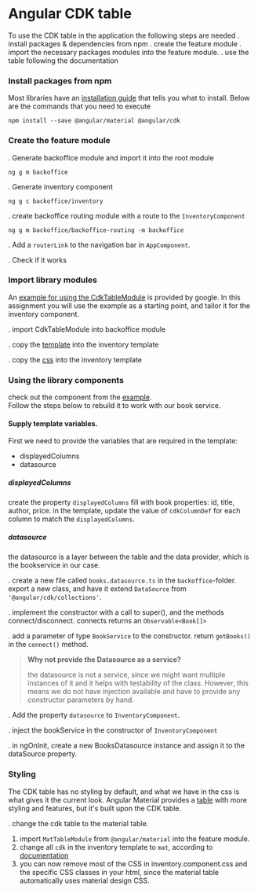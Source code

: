# Angular CDK table
To use the CDK table in the application the following steps are needed
. install packages & dependencies from npm
. create the feature module
. import the necessary packages modules into the feature module.
. use the table following the documentation

### Install packages from npm
Most libraries have an [installation guide](https://material.angular.io/guide/getting-started) that tells you what to install.
Below are the commands that you need to execute
```
npm install --save @angular/material @angular/cdk
```

### Create the feature module

. Generate backoffice module and import it into the root module
```
ng g m backoffice
```

. Generate inventory component
```
ng g c backoffice/inventory
```

. create backoffice routing module with a route to the `InventoryComponent`
```
ng g m backoffice/backoffice-routing -m backoffice
```

. Add a `routerLink` to the navigation bar in `AppComponent`.
     
. Check if it works

### Import library modules

An [example for using the CdkTableModule](https://stackblitz.com/angular/mggnrrbglxr?file=app%2Fcdk-table-basic-example.ts) 
is provided by google. In this assignment you will use the example as a starting point, and tailor it for the 
inventory component.

. import CdkTableModule into backoffice module

. copy the [template](https://stackblitz.com/angular/mggnrrbglxr?file=app%2Fcdk-table-basic-example.html) into the inventory template

. copy the [css](https://stackblitz.com/angular/mggnrrbglxr?file=app%2Fcdk-table-basic-example.css) into the inventory template

### Using the library components
check out the component from the [example](https://stackblitz.com/angular/mggnrrbglxr?file=app%2Fcdk-table-basic-example.ts).  
Follow the steps below to rebuild it to work with our book service.

#### Supply template variables.
First we need to provide the variables that are required in the template:
  - displayedColumns
  - datasource
       
##### displayedColumns
create the property `displayedColumns` fill with book properties: id, title, author, price.
in the template, update the value of `cdkColumnDef` for each column to match the `displayedColumns`.
    
##### datasource
the datasource is a layer between the table and the data provider, which is the bookservice in our case.

. create a new file called `books.datasource.ts` in the `backoffice`-folder.
  export a new class, and have it extend `DataSource` from `'@angular/cdk/collections'`.
  
. implement the constructor with a call to super(), and the methods connect/disconnect.
  connects returns an `Observable<Book[]>`
  
. add a parameter of type `BookService` to the constructor.
    return `getBooks()` in the `connect()` method.
    
  > **Why not provide the Datasource as a service?**
   >
   > the datasource is not a service, since we might want multiple instances of it and it helps with testability of the class.
   > However, this means we do not have injection available and have to provide any constructor parameters by hand.
    
. Add the property `datasource` to `InventoryComponent`.

. inject the bookService in the constructor of `InventoryComponent`

. in ngOnInit, create a new BooksDatasource instance and assign it to the dataSource property.
            
### Styling
The CDK table has no styling by default, and what we have in the css is what gives it the current look.
Angular Material provides a [table](https://material.angular.io/components/table/overview) with more styling and features, but it's built upon the CDK table.

. change the cdk table to the material table.
1. import `MatTableModule` from `@angular/material` into the feature module.
2. change all `cdk` in the inventory template to `mat`, according to [documentation](https://material.angular.io/components/table/overview)
3. you can now remove most of the CSS in inventory.component.css and the specific CSS classes in your html, since the material table automatically uses material design CSS.

